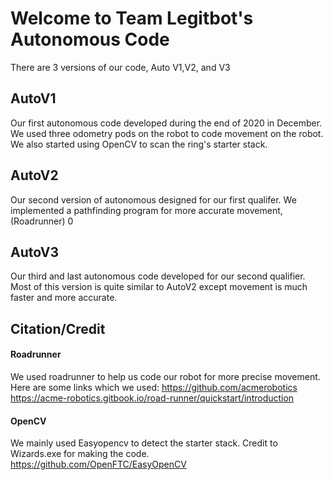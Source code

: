 # Welcome to Team Legitbot's Autonomous Code

There are 3 versions of our code, Auto V1,V2, and V3

## AutoV1
Our first autonomous code developed during the end of 2020 in December. We used three odometry pods on the robot to code movement on the robot. We also started using OpenCV to 
scan the ring's starter stack.

## AutoV2
Our second version of autonomous designed for our first qualifer. We implemented a pathfinding program for more accurate movement,(Roadrunner) 0

## AutoV3
Our third and last autonomous code developed for our second qualifier. Most of this version is quite similar to AutoV2 except movement is much faster and more accurate.







## Citation/Credit

#### Roadrunner 
We used roadrunner to help us code our robot for more precise movement. Here are some links which we used:
https://github.com/acmerobotics
https://acme-robotics.gitbook.io/road-runner/quickstart/introduction

#### OpenCV
We mainly used Easyopencv to detect the starter stack. Credit to Wizards.exe for making the code.
https://github.com/OpenFTC/EasyOpenCV
